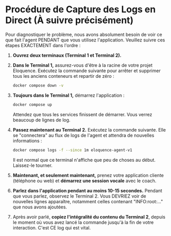 # Procédure de Capture des Logs en Direct (À suivre précisément)

Pour diagnostiquer le problème, nous avons absolument besoin de voir ce que fait l'agent PENDANT que vous utilisez l'application. Veuillez suivre ces étapes EXACTEMENT dans l'ordre :

1.  **Ouvrez deux terminaux (Terminal 1 et Terminal 2).**

2.  **Dans le Terminal 1,** assurez-vous d'être à la racine de votre projet Eloquence. Exécutez la commande suivante pour arrêter et supprimer tous les anciens conteneurs et repartir de zéro :
    ```bash
    docker compose down -v
    ```

3.  **Toujours dans le Terminal 1,** démarrez l'application :
    ```bash
    docker compose up
    ```
    Attendez que tous les services finissent de démarrer. Vous verrez beaucoup de lignes de log.

4.  **Passez maintenant au Terminal 2.** Exécutez la commande suivante. Elle se "connectera" au flux de logs de l'agent et attendra de nouvelles informations :
    ```bash
    docker compose logs -f --since 1m eloquence-agent-v1
    ```
    Il est normal que ce terminal n'affiche que peu de choses au début. Laissez-le tourner.

5.  **Maintenant, et seulement maintenant,** prenez votre application cliente (téléphone ou web) et **démarrez une session vocale** avec le coach.

6.  **Parlez dans l'application pendant au moins 10-15 secondes.** Pendant que vous parlez, observez le Terminal 2. Vous DEVRIEZ voir de nouvelles lignes apparaître, notamment celles contenant "INFO:root:..." que nous avons ajoutées.

7.  Après avoir parlé, **copiez l'intégralité du contenu du Terminal 2**, depuis le moment où vous avez lancé la commande jusqu'à la fin de votre interaction. C'est CE log qui est vital.